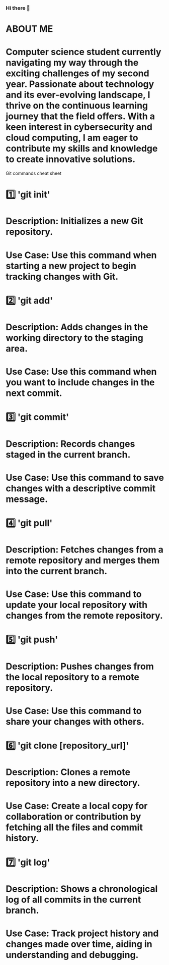 ### Hi there 👋


# ABOUT ME

# Computer science student currently navigating my way through the exciting challenges of my second year. Passionate about technology and its ever-evolving landscape, I thrive on the continuous learning journey that the field offers. With a keen interest in cybersecurity and cloud computing, I am eager to contribute my skills and knowledge to create innovative solutions.


Git commands cheat sheet 

# 1️⃣ 'git init'
# Description: Initializes a new Git repository.
# Use Case: Use this command when starting a new project to begin tracking changes with Git.

# 2️⃣ 'git add'
# Description: Adds changes in the working directory to the staging area.
# Use Case: Use this command when you want to include changes in the next commit.

# 3️⃣ 'git commit'
# Description: Records changes staged in the current branch.
# Use Case: Use this command to save changes with a descriptive commit message.

# 4️⃣ 'git pull'
# Description: Fetches changes from a remote repository and merges them into the current branch.
# Use Case: Use this command to update your local repository with changes from the remote repository.

# 5️⃣ 'git push'
# Description: Pushes changes from the local repository to a remote repository.
# Use Case: Use this command to share your changes with others.

# 6️⃣ 'git clone [repository_url]'
# Description: Clones a remote repository into a new directory.
# Use Case: Create a local copy for collaboration or contribution by fetching all the files and commit history.

# 7️⃣ 'git log'
# Description: Shows a chronological log of all commits in the current branch.
# Use Case: Track project history and changes made over time, aiding in understanding and debugging.
